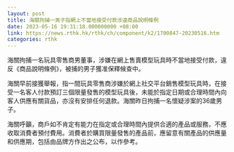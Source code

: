 ```yaml
---
layout: post
title: 海關拘捕一男子指網上不當地接受付款涉違商品說明條例
date: 2023-05-16 19:31:18.000000000 +08:00
link: https://news.rthk.hk/rthk/ch/component/k2/1700847-20230516.htm
categories: rthk
---
```


​海關拘捕一名玩具零售商男董事，涉嫌在網上售賣模型玩具時不當地接受付款，違反《商品說明條例》，被捕的男子獲准保釋候查中。

海關早前接獲舉報，指一間玩具零售商涉嫌於網上社交平台銷售模型玩具時，在接受一名客人付款預訂三個限量發售的模型玩具後，未能於指定日期或合理時間內向客人供應有關貨品，亦沒有安排任何退款。海關昨日拘捕一名懷疑涉案的36歲男子。

海關呼籲，商戶如不肯定有能力在指定或合理時間內提供合適的產品或服務，不應收取消費者預付費用。消費者於購買限量發售的產品前，應留意有關產品的供應量和供應期，包括由品牌方作出之公布，以作參考。
